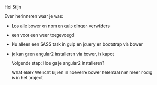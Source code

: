 ﻿
Hoi Stijn

Even herinneren waar je was:

* Los alle bower en npm en gulp dingen verwijders
* een voor een weer toegevoegd
* Nu alleen een SASS task in gulp en jquery en bootstrap via bower
* je kan geen angular2 installeren via bower, is kapot

	Volgende stap:
	Hoe ga je angular2 installeren? 

	What else?
	Wellicht kijken in hoeverre bower helemaal niet meer nodig is in het project.